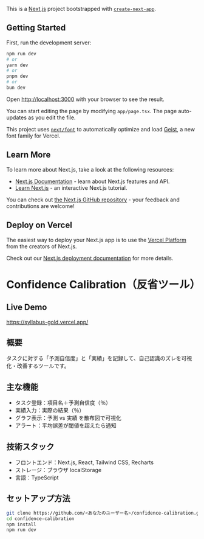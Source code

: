 This is a [Next.js](https://nextjs.org) project bootstrapped with [`create-next-app`](https://nextjs.org/docs/app/api-reference/cli/create-next-app).

## Getting Started

First, run the development server:

```bash
npm run dev
# or
yarn dev
# or
pnpm dev
# or
bun dev
```

Open [http://localhost:3000](http://localhost:3000) with your browser to see the result.

You can start editing the page by modifying `app/page.tsx`. The page auto-updates as you edit the file.

This project uses [`next/font`](https://nextjs.org/docs/app/building-your-application/optimizing/fonts) to automatically optimize and load [Geist](https://vercel.com/font), a new font family for Vercel.

## Learn More

To learn more about Next.js, take a look at the following resources:

- [Next.js Documentation](https://nextjs.org/docs) - learn about Next.js features and API.
- [Learn Next.js](https://nextjs.org/learn) - an interactive Next.js tutorial.

You can check out [the Next.js GitHub repository](https://github.com/vercel/next.js) - your feedback and contributions are welcome!

## Deploy on Vercel

The easiest way to deploy your Next.js app is to use the [Vercel Platform](https://vercel.com/new?utm_medium=default-template&filter=next.js&utm_source=create-next-app&utm_campaign=create-next-app-readme) from the creators of Next.js.

Check out our [Next.js deployment documentation](https://nextjs.org/docs/app/building-your-application/deploying) for more details.

# Confidence Calibration（反省ツール）

## Live Demo

https://syllabus-gold.vercel.app/

## 概要

タスクに対する「予測自信度」と「実績」を記録して、自己認識のズレを可視化・改善するツールです。

## 主な機能

- タスク登録：項目名＋予測自信度（％）
- 実績入力：実際の結果（％）
- グラフ表示：予測 vs 実績 を散布図で可視化
- アラート：平均誤差が閾値を超えたら通知

## 技術スタック

- フロントエンド：Next.js, React, Tailwind CSS, Recharts
- ストレージ：ブラウザ localStorage
- 言語：TypeScript

## セットアップ方法

```bash
git clone https://github.com/<あなたのユーザー名>/confidence-calibration.git
cd confidence-calibration
npm install
npm run dev
```
